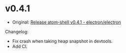 # v0.4.1

* Original: [Release atom-shell v0.4.1 - electron/electron](https://github.com/electron/electron/releases/tag/v0.4.1)

Changelog:

* Fix crash when taking heap snapshot in devtools.
* Add CI.
